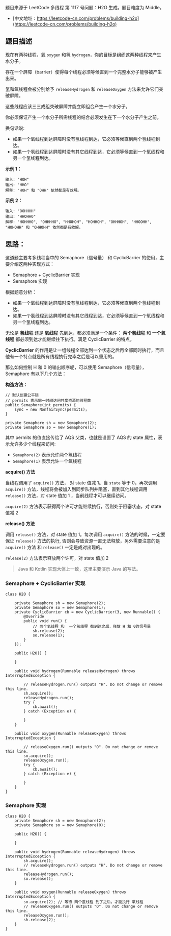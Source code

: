 题目来源于 LeetCode 多线程 第 1117 号问题：H2O 生成。题目难度为 Middle。

* [中文地址：https://leetcode-cn.com/problems/building-h2o](https://leetcode-cn.com/problems/building-h2o)

## 题目描述

现在有两种线程，氧 `oxygen` 和氢 `hydrogen`，你的目标是组织这两种线程来产生水分子。

存在一个屏障（barrier）使得每个线程必须等候直到一个完整水分子能够被产生出来。


氢和氧线程会被分别给予 `releaseHydrogen` 和 `releaseOxygen` 方法来允许它们突破屏障。


这些线程应该三三成组突破屏障并能立即组合产生一个水分子。

你必须保证产生一个水分子所需线程的结合必须发生在下一个水分子产生之前。

换句话说:

* 如果一个氧线程到达屏障时没有氢线程到达，它必须等候直到两个氢线程到达。
* 如果一个氢线程到达屏障时没有其它线程到达，它必须等候直到一个氧线程和另一个氢线程到达。



**示例 1：**

```
输入: "HOH"
输出: "HHO"
解释: "HOH" 和 "OHH" 依然都是有效解。
```

**示例 2：**

```
输入: "OOHHHH"
输出: "HHOHHO"
解释: "HOHHHO", "OHHHHO", "HHOHOH", "HOHHOH", "OHHHOH", "HHOOHH", "HOHOHH" 和 "OHHOHH" 依然都是有效解。
```

## 思路：

这道题主要考多线程当中的 Semaphore（信号量） 和 CyclicBarrier 的使用，主要介绍这两种实现方式：

* Semaphore + CyclicBarrier 实现
* Semaphore 实现

根据题意分析：

* 如果一个氧线程到达屏障时没有氢线程到达，它必须等候直到两个氢线程到达。
* 如果一个氢线程到达屏障时没有其它线程到达，它必须等候直到一个氧线程和另一个氢线程到达。

无论是 **氢线程** 还是 **氧线程** 先到达，都必须满足一个条件： **两个氢线程** 和  **一个氧线程** 都必须到达才能继续往下执行。满足 CyclicBarrier 的特点。

**CyclicBarrier** 的作用是让一组线程全部达到一个状态之后再全部同时执行，而且他有一个特点就是所有线程执行完毕之后是可以重用的。

那么如何控制 H 和 0 的输出顺序呢，可以使用 Semaphore（信号量），Semaphore 有以下几个方法：

**构造方法：**

```
// 默认创建公平锁 
// permits 表示同一时间访问共享资源的线程数
public Semaphore(int permits) {
    sync = new NonfairSync(permits);
}

private Semaphore sh = new Semaphore(2);
private Semaphore so = new Semaphore(1);
```

其中 permits 的值直接传给了 AQS 父类，也就是设置了 AQS 的 state 属性，表示允许多少个线程来访问:
    
* `Semaphore(2)` 表示允许两个氢线程
* `Semaphore(1)` 表示允许一个氧线程

**acquire() 方法**

当线程调用了 `acquire()` 方法， 对 state 值减 1。当 `state` 等于 0，再次调用  `acquire()` 方法，线程将会被加入到同步队列并阻塞，直到其他线程调用 `release()` 方法，对 state 值加 1 ，当前线程才可以继续访问。

`acquire(2)` 方法表示获得两个许可才能继续执行，否则处于阻塞状态，对 state 值减 2

**release() 方法**

调用 `release()` 方法，对 state 值加 1。每次调用 `acquire()` 方法的时候，一定要保证 `release()` 方法的执行, 否则会导致资源一直无法释放，另外需要注意的是 `acquire()` 方法 和 `release()` 一定是成对出现的。

`release(2)` 方法表示释放两个许可，对 state 值加 2


> Java 和 Kotlin 实现大体上一致，这里主要演示 Java 的写法。

### Semaphore + CyclicBarrier 实现

```
class H2O {

    private Semaphore sh = new Semaphore(2);
    private Semaphore so = new Semaphore(1);
    private CyclicBarrier cb = new CyclicBarrier(3, new Runnable() {
        @Override
        public void run() {
            // 两个氢线程 和  一个氧线程 都到达之后，释放 H 和 0的信号量
            sh.release(2);
            so.release(1);
        }
    });

    public H2O() {

    }

    public void hydrogen(Runnable releaseHydrogen) throws InterruptedException {

        // releaseHydrogen.run() outputs "H". Do not change or remove this line.
        sh.acquire();
        releaseHydrogen.run();
        try {
            cb.await();
        } catch (Exception e) {

        }
    }

    public void oxygen(Runnable releaseOxygen) throws InterruptedException {

        // releaseOxygen.run() outputs "O". Do not change or remove this line.
        so.acquire();
        releaseOxygen.run();
        try {
            cb.await();
        } catch (Exception e) {

        }
    }
}
```

### Semaphore 实现

```
class H2O {
    private Semaphore sh = new Semaphore(2);
    private Semaphore so = new Semaphore(0);

    public H2O() {

    }

    public void hydrogen(Runnable releaseHydrogen) throws InterruptedException {
        sh.acquire();
        // releaseHydrogen.run() outputs "H". Do not change or remove this line.
        releaseHydrogen.run();
        so.release();
    }

    public void oxygen(Runnable releaseOxygen) throws InterruptedException {
        so.acquire(2); // 等待 两个氢线程 到了之后，才能执行 氧线程
        // releaseOxygen.run() outputs "O". Do not change or remove this line.
        releaseOxygen.run();
        sh.release(2);
    }
}
```

